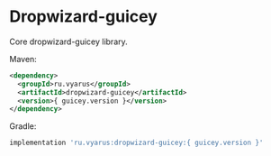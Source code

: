 # Dropwizard-guicey

Core dropwizard-guicey library.


Maven:

```xml
<dependency>
  <groupId>ru.vyarus</groupId>
  <artifactId>dropwizard-guicey</artifactId>
  <version>{ guicey.version }</version>
</dependency>
```

Gradle:

```groovy
implementation 'ru.vyarus:dropwizard-guicey:{ guicey.version }'
```
